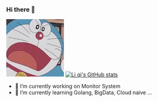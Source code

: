 ### Hi there 👋
![1](https://github.com/liqisa/ImagesSupport/blob/master/WechatIMG19535.png) 
[![Li qi's GitHub stats](https://github-readme-stats.vercel.app/api?username=liqisa)](https://github.com/liqisa)

- 🔭 I’m currently working on Monitor System
- 🌱 I’m currently learning Golang, BigData, Cloud naive ...

